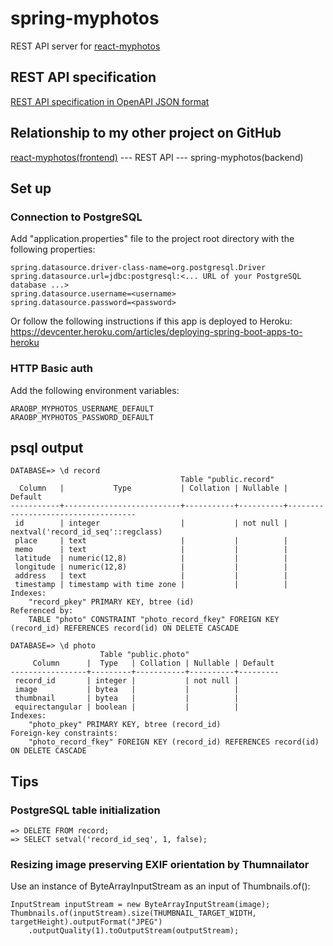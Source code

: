 # spring-myphotos
 
REST API server for [react-myphotos](https://github.com/araobp/react-myphotos)

## REST API specification

[REST API specification in OpenAPI JSON format](./doc/api.json)

## Relationship to my other project on GitHub

[react-myphotos(frontend)](https://github.com/araobp/react-myphotos) --- REST API --- spring-myphotos(backend)

## Set up

### Connection to PostgreSQL

Add "application.properties" file to the project root directory with the following properties:

```
spring.datasource.driver-class-name=org.postgresql.Driver
spring.datasource.url=jdbc:postgresql:<... URL of your PostgreSQL database ...>
spring.datasource.username=<username>
spring.datasource.password=<password>
```

Or follow the following instructions if this app is deployed to Heroku: https://devcenter.heroku.com/articles/deploying-spring-boot-apps-to-heroku

### HTTP Basic auth

Add the following environment variables:
```
ARAOBP_MYPHOTOS_USERNAME_DEFAULT
ARAOBP_MYPHOTOS_PASSWORD_DEFAULT
```

## psql output

```
DATABASE=> \d record
                                      Table "public.record"
  Column   |           Type           | Collation | Nullable |              Default               
-----------+--------------------------+-----------+----------+------------------------------------
 id        | integer                  |           | not null | nextval('record_id_seq'::regclass)
 place     | text                     |           |          | 
 memo      | text                     |           |          | 
 latitude  | numeric(12,8)            |           |          | 
 longitude | numeric(12,8)            |           |          | 
 address   | text                     |           |          | 
 timestamp | timestamp with time zone |           |          | 
Indexes:
    "record_pkey" PRIMARY KEY, btree (id)
Referenced by:
    TABLE "photo" CONSTRAINT "photo_record_fkey" FOREIGN KEY (record_id) REFERENCES record(id) ON DELETE CASCADE

DATABASE=> \d photo
                    Table "public.photo"
     Column      |  Type   | Collation | Nullable | Default 
-----------------+---------+-----------+----------+---------
 record_id       | integer |           | not null | 
 image           | bytea   |           |          | 
 thumbnail       | bytea   |           |          | 
 equirectangular | boolean |           |          | 
Indexes:
    "photo_pkey" PRIMARY KEY, btree (record_id)
Foreign-key constraints:
    "photo_record_fkey" FOREIGN KEY (record_id) REFERENCES record(id) ON DELETE CASCADE
```

## Tips

### PostgreSQL table initialization
```
=> DELETE FROM record;
=> SELECT setval('record_id_seq', 1, false);
```

### Resizing image preserving EXIF orientation by Thumnailator

Use an instance of ByteArrayInputStream as an input of Thumbnails.of():

```
InputStream inputStream = new ByteArrayInputStream(image);
Thumbnails.of(inputStream).size(THUMBNAIL_TARGET_WIDTH, targetHeight).outputFormat("JPEG")
    .outputQuality(1).toOutputStream(outputStream);
```

